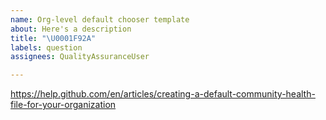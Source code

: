 ```yaml
---
name: Org-level default chooser template
about: Here's a description
title: "\U0001F92A"
labels: question
assignees: QualityAssuranceUser

---
```


https://help.github.com/en/articles/creating-a-default-community-health-file-for-your-organization
